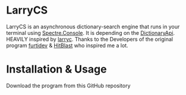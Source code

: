 # LarryCS
LarryCS is an asynchronous dictionary-search engine that runs in your terminal using [Spectre.Console](https://github.com/spectreconsole/spectre.console). It is depending on the [DictionaryApi](https://dictionaryapi.dev/). HEAVILY inspired by [larryc](https://github.com/furtidev/larryc). Thanks to the Developers of the original program [furtidev](https://github.com/furtidev) & [HitBlast](https://github.com/hitblast) who inspired me a lot.

# Installation & Usage 
Download the program from this GitHub repository
